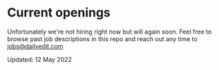# Current openings

Unfortunately we're not hiring right now but will again soon. Feel free to browse past job descriptions in this repo and reach out any time to jobs@dailyedit.com



Updated: 12 May 2022

